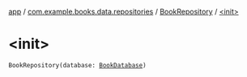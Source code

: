 [app](../../index.md) / [com.example.books.data.repositories](../index.md) / [BookRepository](index.md) / [&lt;init&gt;](./-init-.md)

# &lt;init&gt;

`BookRepository(database: `[`BookDatabase`](../../com.example.books.data/-book-database/index.md)`)`